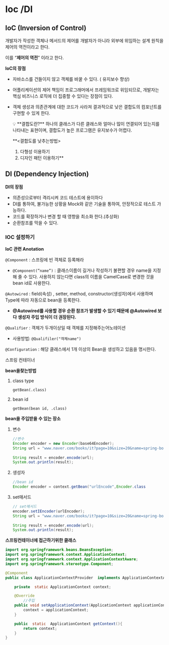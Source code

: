# Ioc /DI

## IoC (Inversion of Control)

개발자가 작성한 객체나 메서드의 제어를 개발자가 아니라 외부에 위임하는 설계 원칙을 제어의 역전이라고 한다.

이를 “**제어의 역전**” 이라고 한다.

**IoC의 장점**

- 자바소스를 건들이지 않고 객체를 바꿀 수 있다. ( 유지보수 향상)
- 어플리케이션의 제어 책임이 프로그래머에서 프레임워크로 위임되므로, 개발자는 핵심 비즈니스 로직에 더 집중할 수 있다는 장점이 있다.
- 객체 생성과 의존관계에 대한 코드가 사라져 결과적으로 낮은 결합도의 컴포넌트를 구현할 수 있게 한다.
    
    <aside>
    💡 **결합도란?**
    하나의 클래스가 다른 클래스와 얼마나 많이 연결되어 있는지를 나타내는 표현이며, 결합도가 높은 프로그램은 유지보수가 어렵다.
    
    **<결합도를 낮추는방법>
    1. 다형성 이용하기
    2. 디자인 패턴 이용하기**
    
    </aside>
    

## DI (Dependency Injection)

**DI의 장점**

- 의존성으로부터 격리시켜 코드 테스트에 용이하다
- DI를 통하여, 불가능한 상황을 Mock와 같은 기술을 통하여, 안정적으로 테스트 가능하다.
- 코드를 확장하거나 변경 할 때 영향을 최소화 한다.(추상화)
- 순환참조를 막을 수 있다.

### IOC 설정하기

**IoC 관련 Anotation**

`@Component` : 스프링에 빈 객체로 등록해라 

- `@Component(”name”)` : 클래스이름이 길거나 작성하기 불편할 경우 name을 지정해 줄 수 있다. 사용하지 않는다면 class의 이름을 CamelCase로 변경한 것을 bean id로 사용한다.

`@Autowired` : field(속성) , setter, method, constructor(생성자)에서 사용하며 Type에 따라 자동으로 bean을 등록한다.

- **@Autowired를 사용할 경우 순환 참조가 발생할 수 있기 때문에 @Autowired 보다 생성자 주입 방식이 더 권장된다.**

`@Qualifier` : 객체가 두개이상일 때 객체를 지정해주는어노테이션

- 사용방법: `@Qualifiler("객체name")`

`@Configuration` : 해당 클래스에서 1개 이상의 Bean을 생성하고 있음을 명시한다.

스프링 컨테이너

**bean을찾는방법**

1. class type 
    
    `getBean(.class)`  
    
2. bean id
    
    `getBean(bean id, .class)`
    

**bean을 주입받을 수 있는 장소**

1. 변수
    
    ```java
    //변수
    Encoder encoder = new Encoder(base64Encoder);
    String url = "www.naver.com/books/it?page=10&size=20&name=spring-boot";
            
    String result = encoder.encode(url);
    System.out.println(result);
    ```
    
2. 생성자
    
    ```java
    //bean id
    Encoder encoder = context.getBean("urlEncode",Encoder.class
    ```
    
3. set매서드
    
    ```java
    // set메서드
    encoder.setIEncoder(urlEncoder);
    String url = "www.naver.com/books/it?page=10&size=20&name=spring-boot";
            
    String result = encoder.encode(url);
    System.out.println(result);
    ```
    

**스프링컨테이너에 접근하기위한 클래스**

```java
import org.springframework.beans.BeansException;
import org.springframework.context.ApplicationContext;
import org.springframework.context.ApplicationContextAware;
import org.springframework.stereotype.Component;

@Component
public class ApplicationContextProvider  implements ApplicationContextAware {

    private  static ApplicationContext context;

    @Override
		//주입
    public void setApplicationContext(ApplicationContext applicationContext) throws BeansException {
        context = applicationContext;
    }

    public  static  ApplicationContext getContext(){
        return context;
    }
}
```
